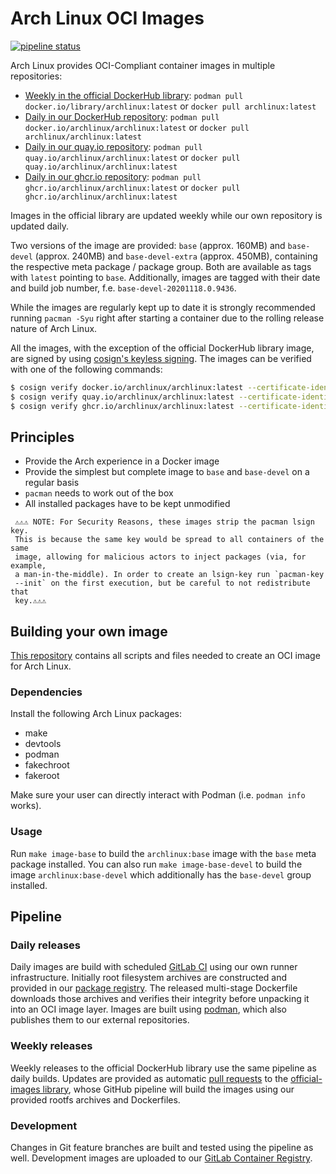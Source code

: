# Arch Linux OCI Images

[![pipeline status][pipeline]][commits]

Arch Linux provides OCI-Compliant container images in multiple repositories:
* [Weekly in the official DockerHub library][hub-arch]:
`podman pull docker.io/library/archlinux:latest` or `docker pull archlinux:latest`
* [Daily in our DockerHub repository][hub-containers]:
`podman pull docker.io/archlinux/archlinux:latest` or `docker pull archlinux/archlinux:latest`
* [Daily in our quay.io repository][quay-containers]:
`podman pull quay.io/archlinux/archlinux:latest` or `docker pull quay.io/archlinux/archlinux:latest`
* [Daily in our ghcr.io repository][ghcr-containers]:
`podman pull ghcr.io/archlinux/archlinux:latest` or `docker pull ghcr.io/archlinux/archlinux:latest`

Images in the official library are updated weekly while our own repository is updated daily.

Two versions of the image are provided: `base` (approx. 160MB) and `base-devel` (approx. 240MB) and `base-devel-extra` (approx. 450MB), containing the respective meta package / package group. Both are available as tags with `latest` pointing to `base`. Additionally, images are tagged with their date and build job number, f.e. `base-devel-20201118.0.9436`.

While the images are regularly kept up to date it is strongly recommended
running `pacman -Syu` right after starting a container due to the rolling
release nature of Arch Linux.

All the images, with the exception of the official DockerHub library image, are
signed by using [cosign's keyless signing][openid-signing]. The images can be
verified with one of the following commands:
```sh
$ cosign verify docker.io/archlinux/archlinux:latest --certificate-identity-regexp="https://gitlab\.archlinux\.org/archlinux/archlinux-docker//\.gitlab-ci\.yml@refs/tags/v[0-9]+\.0\.[0-9]+" --certificate-oidc-issuer=https://gitlab.archlinux.org
$ cosign verify quay.io/archlinux/archlinux:latest --certificate-identity-regexp="https://gitlab\.archlinux\.org/archlinux/archlinux-docker//\.gitlab-ci\.yml@refs/tags/v[0-9]+\.0\.[0-9]+" --certificate-oidc-issuer=https://gitlab.archlinux.org
$ cosign verify ghcr.io/archlinux/archlinux:latest --certificate-identity-regexp="https://gitlab\.archlinux\.org/archlinux/archlinux-docker//\.gitlab-ci\.yml@refs/tags/v[0-9]+\.0\.[0-9]+" --certificate-oidc-issuer=https://gitlab.archlinux.org
```

## Principles
* Provide the Arch experience in a Docker image
* Provide the simplest but complete image to `base` and `base-devel` on a regular basis
* `pacman` needs to work out of the box
* All installed packages have to be kept unmodified

>>>
     ⚠️⚠️⚠️ NOTE: For Security Reasons, these images strip the pacman lsign key.
     This is because the same key would be spread to all containers of the same
     image, allowing for malicious actors to inject packages (via, for example,
     a man-in-the-middle). In order to create an lsign-key run `pacman-key
     --init` on the first execution, but be careful to not redistribute that
     key.⚠️⚠️⚠️
>>>

## Building your own image

[This repository][self] contains all scripts and files needed to create an OCI
image for Arch Linux.

### Dependencies
Install the following Arch Linux packages:

* make
* devtools
* podman
* fakechroot
* fakeroot

Make sure your user can directly interact with Podman (i.e. `podman info` works).

### Usage
Run `make image-base` to build the `archlinux:base` image with the `base` meta
package installed. You can also run `make image-base-devel` to build the image
`archlinux:base-devel` which additionally has the `base-devel` group installed.

## Pipeline

### Daily releases

Daily images are build with scheduled [GitLab CI][in-tree-CI] using our own
runner infrastructure. Initially root filesystem archives are constructed and
provided in our [package registry][self-package-registry]. The released
multi-stage Dockerfile downloads those archives and verifies their integrity
before unpacking it into an OCI image layer. Images are built using
[podman](https://podman.io/), which also publishes them to our external
repositories.

### Weekly releases

Weekly releases to the official DockerHub library use the same pipeline as
daily builds. Updates are provided as automatic [pull requests][github-docker-prs]
to the [official-images library][github-docker-arch], whose GitHub pipeline will
build the images using our provided rootfs archives and Dockerfiles.

### Development

Changes in Git feature branches are built and tested using the pipeline as well.
Development images are uploaded to our
[GitLab Container Registry][self-container-registry].

[pipeline]: https://gitlab.archlinux.org/archlinux/archlinux-docker/badges/master/pipeline.svg
[commits]: https://gitlab.archlinux.org/archlinux/archlinux-docker/-/commits/master

[hub-arch]: https://hub.docker.com/_/archlinux
[hub-containers]: https://hub.docker.com/r/archlinux/archlinux
[quay-containers]: https://quay.io/repository/archlinux/archlinux
[ghcr-containers]: https://github.com/archlinux/archlinux-docker/pkgs/container/archlinux

[openid-signing]: (https://docs.sigstore.dev/cosign/openid_signing/)

[self]: https://gitlab.archlinux.org/archlinux/archlinux-docker

[in-tree-CI]: https://gitlab.archlinux.org/archlinux/archlinux-docker/-/blob/master/.gitlab-ci.yml
[self-package-registry]: https://gitlab.archlinux.org/archlinux/archlinux-docker/-/packages

[github-docker-prs]: https://github.com/docker-library/official-images/pulls?q=is%3Apr+archlinux+is%3Aclosed+author%3Aarchlinux-github
[github-docker-arch]: https://github.com/docker-library/official-images/blob/master/library/archlinux

[self-container-registry]: https://gitlab.archlinux.org/archlinux/archlinux-docker/container_registry

